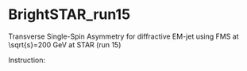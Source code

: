 # BrightSTAR_run15
Transverse Single-Spin Asymmetry for diffractive EM-jet using FMS at \sqrt{s}=200 GeV at STAR (run 15)

Instruction:


